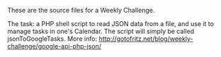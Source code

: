 These are the source files for a Weekly Challenge.

The task: a PHP shell script to read JSON data from a file, and use it to manage tasks in one's Calendar. The script will simply be called jsonToGoogleTasks.
More info: http://gotofritz.net/blog/weekly-challenge/google-api-php-json/
